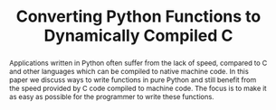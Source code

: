 ---
title: Converting Python Functions to Dynamically Compiled C
abstract: >-
  Applications written in Python often suffer from the lack of
  speed, compared to C and other languages which can be compiled to native machine code. In this paper we discuss ways to write functions in pure Python and still benefit from the speed provided by C code compiled to machine code. The focus is to make it as easy as possible for the programmer to write these functions.
---